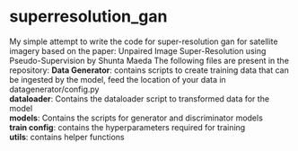 # superresolution_gan

My simple attempt to write the code for super-resolution gan for satellite imagery based on the paper: Unpaired Image Super-Resolution using Pseudo-Supervision by Shunta Maeda
The following files are present in the repository:
**Data Generator**: contains scripts to create training data that can be ingested by the model, feed the location of your data in datagenerator/config.py  
**dataloader**: Contains the dataloader script to transformed data for the model  
**models**: Contains the scripts for generator and discriminator models  
**train config**: contains the hyperparameters required for training  
**utils**: contains helper functions  

